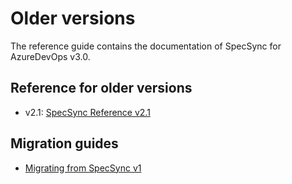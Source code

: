 # Older versions

The reference guide contains the documentation of SpecSync for AzureDevOps v3.0. 

## Reference for older versions

* v2.1: [SpecSync Reference v2.1](http://speclink.me/specsync-ref-v21)

## Migration guides

* [Migrating from SpecSync v1](../important-concepts/migrating-from-specsync-v1.md)

